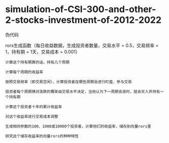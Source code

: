 # simulation-of-CSI-300-and-other-2-stocks-investment-of-2012-2022

伪代码

rors生成函数（每日收益数据，生成投资者数量，交易水平 = 0.5，交易频率 = 1，持有期 = 1天，交易成本 = 0.001）

    计算这个持有期算的话，持有几个周期

    计算每个周期的收益率

    按照交易频率（即交易空闲），计算投资者在哪些周期会进行盯盘、参与交易

    投资者每个周期猜对涨跌的概率由交易水平决定，当他认为下一周期会涨时，就会买入并持有一个持有期

    计算这个投资者十年的累计收益率

    对这个收益率进行交易成本调整

    生成相同参数的100、1000或10000个投资者，计算他们的收益率，储存到向量rors里

    研究这个储存收益率的向量rors的种种特性
